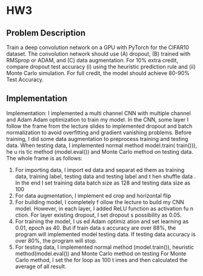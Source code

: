 # HW3
## Problem Description
Train a deep convolution network on a GPU with PyTorch for the CIFAR10 dataset. The convolution network should use (A) dropout,
(B) trained with RMSprop or ADAM, and (C) data augmentation. For 10% extra credit, compare dropout test accuracy 
(i) using the heuristic prediction rule and (ii) Monte Carlo simulation. For full credit, the model should achieve 80-90% Test Accuracy.
## Implementation
Implementation:
I implemented a multi channel CNN with multiple channel and Adam Adam
optimization to train my model. In the CNN, some layer I follow the frame from the
lecture slides to implemented dropout and batch normalization to avoid overfitting
and gradient vanishing problems. Before training, I did some data augmentation to
preprocess training and testing data. When testing data, I implemented normal method
model.train( train())), he u ris tic method (model.eval()) and Monte Carlo method on testing
data.
The whole frame is as follows:
1. For importing data, I import ed data and separat ed them as training data,
training label, testing data and testing label and t hen shuffle data . In the end I
set training data batch size as 128 and testing data size as 100
2. For data augmentation, I implement ed crop and horizontal flip
3. For building model, I completely f ollow the lecture to build my CNN model.
However, in each layer, I added ReLU function as activation fu n ction. For
layer existing dropout, I set dropout s possibility as 0.05.
4. For training the model, I us ed Adam optimiz ation and set learning as 0.01,
epoch as 40. But if train data s accuracy are over 88%, the program will
implemented model testing data. If testing data accuracy is over 80%, the
program will stop.
5. For testing data, I implemented normal method (model.train()), heuristic
method(model.eval()) and Monte Carlo method on testing For Monte
Carlo method, I set the for loop as 100 t imes and then calculated the average
of all result.

